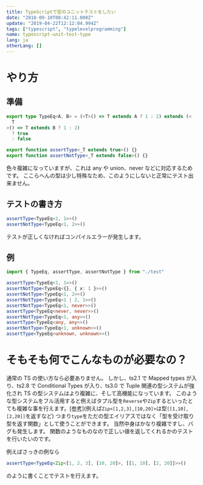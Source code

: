 ```yaml
---
title: TypeScriptで型のユニットテストをしたい
date: "2018-09-10T08:42:11.000Z"
update: "2019-04-22T12:12:04.994Z"
tags: ["typescript", "typelevelprogramming"]
name: typescript-unit-test-type
lang: ja
otherLang: []
---
```


# やり方

## 準備

```ts:test.ts
export type TypeEq<A, B> = (<T>() => T extends A ? 1 : 2) extends (<
  T
>() => T extends B ? 1 : 2)
  ? true
  : false

export function assertType<_T extends true>() {}
export function assertNotType<_T extends false>() {}
```

色々複雑になっていますが、これは any や union、never などに対応するためです。
ここらへんの型は少し特殊なため、このようにしないと正常にテスト出来ません。

## テストの書き方

```ts
assertType<TypeEq<1, 1>>()
assertNotType<TypeEq<1, 2>>()
```

テストが正しくなければコンパイルエラーが発生します。

## 例

```ts
import { TypeEq, assertType, assertNotType } from "./test"

assertType<TypeEq<1, 1>>()
assertNotType<TypeEq<{}, { x: 1 }>>()
assertNotType<TypeEq<1, 2>>()
assertNotType<TypeEq<1 | 2, 1>>()
assertNotType<TypeEq<1, never>>()
assertType<TypeEq<never, never>>()
assertNotType<TypeEq<1, any>>()
assertType<TypeEq<any, any>>()
assertNotType<TypeEq<1, unknown>>()
assertType<TypeEq<unknown, unknown>>()
```

# そもそも何でこんなものが必要なの？

通常の TS の使い方なら必要ありません。
しかし、ts2.1 で Mapped types が入り、ts2.8 で Conditional Types が入り、ts3.0 で Tuple 関連の型システムが強化され TS の型システムはより複雑に、そして高機能になっています。
このような型システムをフル活用すると例えばタプル型を`Reverse`や`Zip`するといったとても複雑な事を行えます。[\[参考\]](https://github.com/Microsoft/TypeScript/pull/24897)(例えば`Zip<[1,2,3],[10,20]>`は型`[[1,10],[2,20]]`を返すなど)
つまり`type`をただの型エイリアスではなく「型を受け取り型を返す関数」として使うことができます。
当然中身はかなり複雑ですし、バグも発生します。
関数のようなものなので正しい値を返してくれるかのテストを行いたいのです。

例えばさっきの例なら

```ts
assertType<TypeEq<Zip<[1, 2, 3], [10, 20]>, [[1, 10], [2, 20]]>>()
```

のように書くことでテストを行えます。

